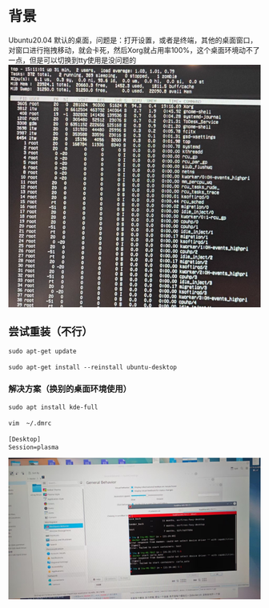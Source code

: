 # 背景

Ubuntu20.04 默认的桌面，问题是：打开设置，或者是终端，其他的桌面窗口，对窗口进行拖拽移动，就会卡死，然后Xorg就占用率100%，这个桌面环境动不了一点，但是可以切换到tty使用是没问题的
![image-20250212220037189](./images/Ubuntu20.04的Xorg占用率100%解决方案/image-20250212220037189.png)





## 尝试重装（不行）

```
sudo apt-get update

sudo apt-get install --reinstall ubuntu-desktop
```



### 解决方案（换别的桌面环境使用）

```
sudo apt install kde-full

vim  ~/.dmrc

[Desktop]
Session=plasma
```

![fa155e7beaf20407f6b0b7c09034b728](./images/Ubuntu20.04的Xorg占用率100%解决方案/fa155e7beaf20407f6b0b7c09034b728.jpg)